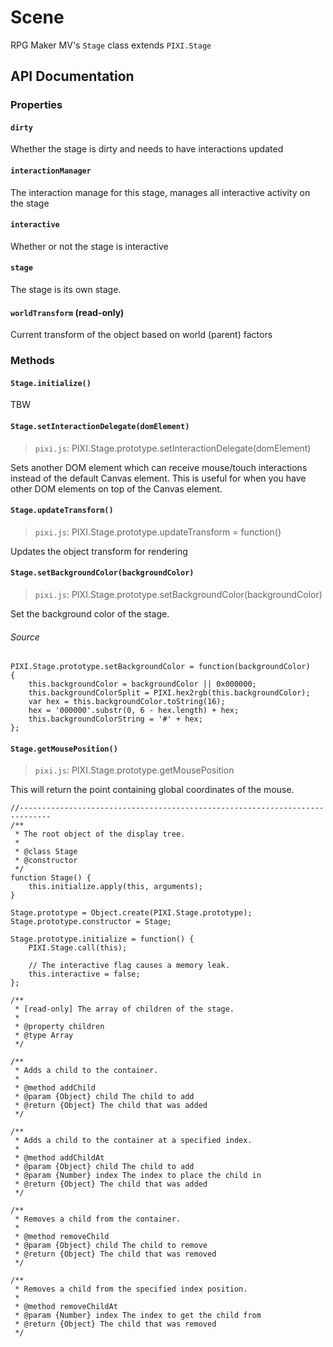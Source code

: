 Scene
==========

RPG Maker MV's `Stage` class extends `PIXI.Stage`

## API Documentation

### Properties

#### `dirty`
Whether the stage is dirty and needs to have interactions updated

#### `interactionManager`
The interaction manage for this stage, manages all interactive activity on the stage

#### `interactive`
Whether or not the stage is interactive

#### `stage`
The stage is its own stage.

#### `worldTransform` (read-only)
Current transform of the object based on world (parent) factors

### Methods

#### `Stage.initialize()`
TBW

#### `Stage.setInteractionDelegate(domElement)`

> `pixi.js`: PIXI.Stage.prototype.setInteractionDelegate(domElement)

Sets another DOM element which can receive mouse/touch interactions instead of the default Canvas element. This is useful for when you have other DOM elements on top of the Canvas element.

#### `Stage.updateTransform()`

> `pixi.js`: PIXI.Stage.prototype.updateTransform = function()

Updates the object transform for rendering

#### `Stage.setBackgroundColor(backgroundColor)`

> `pixi.js`: PIXI.Stage.prototype.setBackgroundColor(backgroundColor)

Set the background color of the stage.

###### Source
```
PIXI.Stage.prototype.setBackgroundColor = function(backgroundColor)
{
    this.backgroundColor = backgroundColor || 0x000000;
    this.backgroundColorSplit = PIXI.hex2rgb(this.backgroundColor);
    var hex = this.backgroundColor.toString(16);
    hex = '000000'.substr(0, 6 - hex.length) + hex;
    this.backgroundColorString = '#' + hex;
};
```

#### `Stage.getMousePosition()`

> `pixi.js`: PIXI.Stage.prototype.getMousePosition

This will return the point containing global coordinates of the mouse.


```
//-----------------------------------------------------------------------------
/**
 * The root object of the display tree.
 *
 * @class Stage
 * @constructor
 */
function Stage() {
    this.initialize.apply(this, arguments);
}

Stage.prototype = Object.create(PIXI.Stage.prototype);
Stage.prototype.constructor = Stage;

Stage.prototype.initialize = function() {
    PIXI.Stage.call(this);

    // The interactive flag causes a memory leak.
    this.interactive = false;
};

/**
 * [read-only] The array of children of the stage.
 *
 * @property children
 * @type Array
 */

/**
 * Adds a child to the container.
 *
 * @method addChild
 * @param {Object} child The child to add
 * @return {Object} The child that was added
 */

/**
 * Adds a child to the container at a specified index.
 *
 * @method addChildAt
 * @param {Object} child The child to add
 * @param {Number} index The index to place the child in
 * @return {Object} The child that was added
 */

/**
 * Removes a child from the container.
 *
 * @method removeChild
 * @param {Object} child The child to remove
 * @return {Object} The child that was removed
 */

/**
 * Removes a child from the specified index position.
 *
 * @method removeChildAt
 * @param {Number} index The index to get the child from
 * @return {Object} The child that was removed
 */
```
